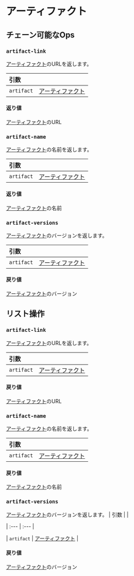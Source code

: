 # アーティファクト

## チェーン可能なOps
<h3 id="artifact-link"><code>artifact-link</code></h3>

[アーティファクト](https://docs.wandb.ai/ref/weave/artifact)のURLを返します。

| 引数 |  |
| :--- | :--- |
| `artifact` | [アーティファクト](https://docs.wandb.ai/ref/weave/artifact) |

#### 返り値
[アーティファクト](https://docs.wandb.ai/ref/weave/artifact)のURL

<h3 id="artifact-name"><code>artifact-name</code></h3>

[アーティファクト](https://docs.wandb.ai/ref/weave/artifact)の名前を返します。

| 引数 |  |
| :--- | :--- |
| `artifact` | [アーティファクト](https://docs.wandb.ai/ref/weave/artifact) |

#### 返り値
[アーティファクト](https://docs.wandb.ai/ref/weave/artifact)の名前

<h3 id="artifact-versions"><code>artifact-versions</code></h3>

[アーティファクト](https://docs.wandb.ai/ref/weave/artifact)のバージョンを返します。

| 引数 |  |
| :--- | :--- |
| `artifact` | [アーティファクト](https://docs.wandb.ai/ref/weave/artifact) |
#### 戻り値
[アーティファクト](https://docs.wandb.ai/ref/weave/artifact)のバージョン

## リスト操作
<h3 id="artifact-link"><code>artifact-link</code></h3>

[アーティファクト](https://docs.wandb.ai/ref/weave/artifact)のURLを返します。

| 引数 |  |
| :--- | :--- |
| `artifact` | [アーティファクト](https://docs.wandb.ai/ref/weave/artifact) |

#### 戻り値
[アーティファクト](https://docs.wandb.ai/ref/weave/artifact)のURL

<h3 id="artifact-name"><code>artifact-name</code></h3>

[アーティファクト](https://docs.wandb.ai/ref/weave/artifact)の名前を返します。

| 引数 |  |
| :--- | :--- |
| `artifact` | [アーティファクト](https://docs.wandb.ai/ref/weave/artifact) |

#### 戻り値
[アーティファクト](https://docs.wandb.ai/ref/weave/artifact)の名前

<h3 id="artifact-versions"><code>artifact-versions</code></h3>

[アーティファクト](https://docs.wandb.ai/ref/weave/artifact)のバージョンを返します。
| 引数 |  |

| :--- | :--- |

| `artifact` | [アーティファクト](https://docs.wandb.ai/ref/weave/artifact) |



#### 戻り値

[アーティファクト](https://docs.wandb.ai/ref/weave/artifact)のバージョン